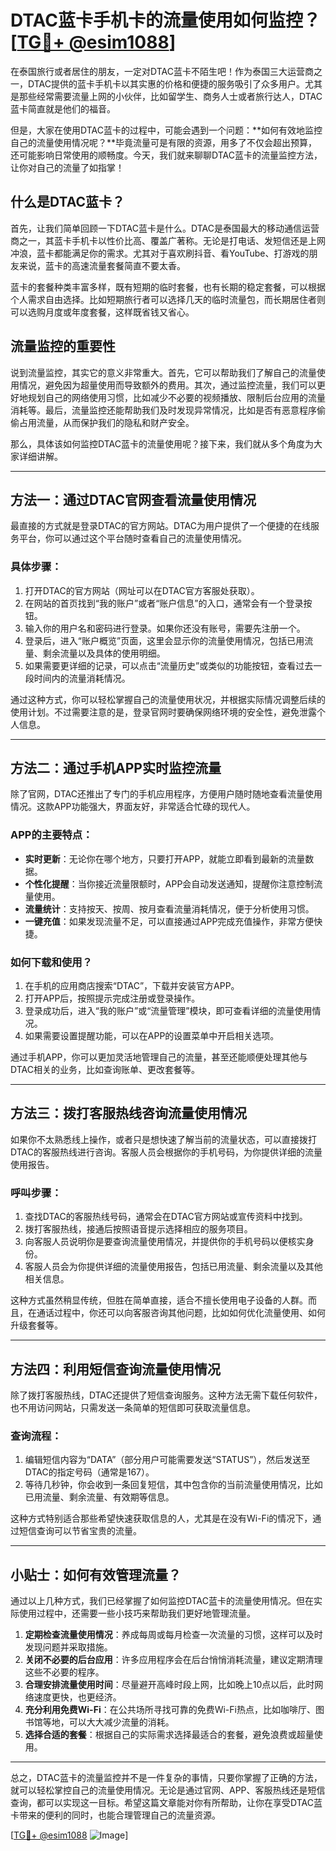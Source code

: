 # DTAC蓝卡手机卡的流量使用如何监控？[[TG💪+ @esim1088](https://t.me/s/esim1088)]

在泰国旅行或者居住的朋友，一定对DTAC蓝卡不陌生吧！作为泰国三大运营商之一，DTAC提供的蓝卡手机卡以其实惠的价格和便捷的服务吸引了众多用户。尤其是那些经常需要流量上网的小伙伴，比如留学生、商务人士或者旅行达人，DTAC蓝卡简直就是他们的福音。

但是，大家在使用DTAC蓝卡的过程中，可能会遇到一个问题：**如何有效地监控自己的流量使用情况呢？**毕竟流量可是有限的资源，用多了不仅会超出预算，还可能影响日常使用的顺畅度。今天，我们就来聊聊DTAC蓝卡的流量监控方法，让你对自己的流量了如指掌！

## 什么是DTAC蓝卡？

首先，让我们简单回顾一下DTAC蓝卡是什么。DTAC是泰国最大的移动通信运营商之一，其蓝卡手机卡以性价比高、覆盖广著称。无论是打电话、发短信还是上网冲浪，蓝卡都能满足你的需求。尤其对于喜欢刷抖音、看YouTube、打游戏的朋友来说，蓝卡的高速流量套餐简直不要太香。

蓝卡的套餐种类丰富多样，既有短期的临时套餐，也有长期的稳定套餐，可以根据个人需求自由选择。比如短期旅行者可以选择几天的临时流量包，而长期居住者则可以选购月度或年度套餐，这样既省钱又省心。

## 流量监控的重要性

说到流量监控，其实它的意义非常重大。首先，它可以帮助我们了解自己的流量使用情况，避免因为超量使用而导致额外的费用。其次，通过监控流量，我们可以更好地规划自己的网络使用习惯，比如减少不必要的视频播放、限制后台应用的流量消耗等。最后，流量监控还能帮助我们及时发现异常情况，比如是否有恶意程序偷偷占用流量，从而保护我们的隐私和财产安全。

那么，具体该如何监控DTAC蓝卡的流量使用呢？接下来，我们就从多个角度为大家详细讲解。

---

## 方法一：通过DTAC官网查看流量使用情况

最直接的方式就是登录DTAC的官方网站。DTAC为用户提供了一个便捷的在线服务平台，你可以通过这个平台随时查看自己的流量使用情况。

### 具体步骤：

1. 打开DTAC的官方网站（网址可以在DTAC官方客服处获取）。
2. 在网站的首页找到“我的账户”或者“账户信息”的入口，通常会有一个登录按钮。
3. 输入你的用户名和密码进行登录。如果你还没有账号，需要先注册一个。
4. 登录后，进入“账户概览”页面，这里会显示你的流量使用情况，包括已用流量、剩余流量以及具体的使用明细。
5. 如果需要更详细的记录，可以点击“流量历史”或类似的功能按钮，查看过去一段时间内的流量消耗情况。

通过这种方式，你可以轻松掌握自己的流量使用状况，并根据实际情况调整后续的使用计划。不过需要注意的是，登录官网时要确保网络环境的安全性，避免泄露个人信息。

---

## 方法二：通过手机APP实时监控流量

除了官网，DTAC还推出了专门的手机应用程序，方便用户随时随地查看流量使用情况。这款APP功能强大，界面友好，非常适合忙碌的现代人。

### APP的主要特点：

- **实时更新**：无论你在哪个地方，只要打开APP，就能立即看到最新的流量数据。
- **个性化提醒**：当你接近流量限额时，APP会自动发送通知，提醒你注意控制流量使用。
- **流量统计**：支持按天、按周、按月查看流量消耗情况，便于分析使用习惯。
- **一键充值**：如果发现流量不足，可以直接通过APP完成充值操作，非常方便快捷。

### 如何下载和使用？

1. 在手机的应用商店搜索“DTAC”，下载并安装官方APP。
2. 打开APP后，按照提示完成注册或登录操作。
3. 登录成功后，进入“我的账户”或“流量管理”模块，即可查看详细的流量使用情况。
4. 如果需要设置提醒功能，可以在APP的设置菜单中开启相关选项。

通过手机APP，你可以更加灵活地管理自己的流量，甚至还能顺便处理其他与DTAC相关的业务，比如查询账单、更改套餐等。

---

## 方法三：拨打客服热线咨询流量使用情况

如果你不太熟悉线上操作，或者只是想快速了解当前的流量状态，可以直接拨打DTAC的客服热线进行咨询。客服人员会根据你的手机号码，为你提供详细的流量使用报告。

### 呼叫步骤：

1. 查找DTAC的客服热线号码，通常会在DTAC官方网站或宣传资料中找到。
2. 拨打客服热线，接通后按照语音提示选择相应的服务项目。
3. 向客服人员说明你是要查询流量使用情况，并提供你的手机号码以便核实身份。
4. 客服人员会为你提供详细的流量使用报告，包括已用流量、剩余流量以及其他相关信息。

这种方式虽然稍显传统，但胜在简单直接，适合不擅长使用电子设备的人群。而且，在通话过程中，你还可以向客服咨询其他问题，比如如何优化流量使用、如何升级套餐等。

---

## 方法四：利用短信查询流量使用情况

除了拨打客服热线，DTAC还提供了短信查询服务。这种方法无需下载任何软件，也不用访问网站，只需发送一条简单的短信即可获取流量信息。

### 查询流程：

1. 编辑短信内容为“DATA”（部分用户可能需要发送“STATUS”），然后发送至DTAC的指定号码（通常是167）。
2. 等待几秒钟，你会收到一条回复短信，其中包含你的当前流量使用情况，比如已用流量、剩余流量、有效期等信息。

这种方式特别适合那些希望快速获取信息的人，尤其是在没有Wi-Fi的情况下，通过短信查询可以节省宝贵的流量。

---

## 小贴士：如何有效管理流量？

通过以上几种方式，我们已经掌握了如何监控DTAC蓝卡的流量使用情况。但在实际使用过程中，还需要一些小技巧来帮助我们更好地管理流量。

1. **定期检查流量使用情况**：养成每周或每月检查一次流量的习惯，这样可以及时发现问题并采取措施。
2. **关闭不必要的后台应用**：许多应用程序会在后台悄悄消耗流量，建议定期清理这些不必要的程序。
3. **合理安排流量使用时间**：尽量避开高峰时段上网，比如晚上10点以后，此时网络速度更快，也更经济。
4. **充分利用免费Wi-Fi**：在公共场所寻找可靠的免费Wi-Fi热点，比如咖啡厅、图书馆等地，可以大大减少流量的消耗。
5. **选择合适的套餐**：根据自己的实际需求选择最适合的套餐，避免浪费或超量使用。

---

总之，DTAC蓝卡的流量监控并不是一件复杂的事情，只要你掌握了正确的方法，就可以轻松掌控自己的流量使用情况。无论是通过官网、APP、客服热线还是短信查询，都可以实现这一目标。希望这篇文章能对你有所帮助，让你在享受DTAC蓝卡带来的便利的同时，也能合理管理自己的流量资源。

[[TG💪+ @esim1088](https://t.me/s/esim1088) ![Image](https://i.postimg.cc/4NQfJmqS/Snipaste-2025-05-13-00-14-12.png)]